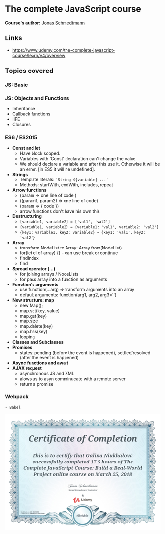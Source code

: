 # The complete JavaScript course

**Course's author:** [Jonas Schmedtmann](https://www.facebook.com/jschmedtmann)

## Links
- https://www.udemy.com/the-complete-javascript-course/learn/v4/overview

## Topics covered
### JS: Basic
### JS: Objects and Functions
  - Inheritance
  - Callback functions
  - IIFE
  - Closures
### ES6 / ES2015
  - **Const and let**
    - Have block scoped.
    - Variables with 'Const' declaration can't change the value.
    - We should declare a variable and after this use it. Otherwise it will be an error. [in ES5 it will ne undefined].
  - **Strings**
    - Template literals: 
      `` `String ${variable} ...` ``
    - Methods: startWith, endWith, includes, repeat
  - **Arrow functions**
    - (param => one line of code )
    - ((param1, param2) => one line of code)
    - (param => { code })
    - arrow functions don't have his own this
  - **Destructuring**
    - `[variable1, variable2] = ['val1', 'val2']`
    - `{variable1, variable2} = {variable1: 'val1', variable2: 'val2'}`
    - `{key1: variable1, key2: variable2} = {key1: 'val1', key2: 'val2'}`
  - **Array**
    - transform NodeList to Array: Array.from(NodeList)
    - for(let el of array) {} - can use break or continue
    - findIndex
    - find
  - **Spread operator (...)**
    - for joining arrays / NodeLists
    - for pass array into a function as arguments
  - **Function's arguments**
    - use function(...arg) => transform arguments into an array
    - default arguments: function(arg1, arg2, arg3='')
  - **New structure: map**
     - new Map();
     - map.set(key, value)
     - map.get(key)
     - map.size
     - map.delete(key)
     - map.has(key)
     - looping
  - **Classes and Subclasses**
  - **Promises**
    - states: pending (before the event is happened), settled/resolved (after the event is happened) 
  - **Async functions and await**
  - **AJAX request**
    - asynchronous JS and XML
    - alows us to asyn comminucate with a remote server
    - return a promise
 ### Webpack
    - Babel
 
 ![certificate](https://github.com/galina-niukhalova/udemy-javaScript/blob/master/certificate.jpg)
